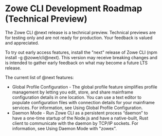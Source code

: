 # Zowe CLI Development Roadmap (Technical Preview)

<Badge text="Technical Preview"/> The Zowe CLI @next release is a technical preview. Technical previews are for testing only and are not ready for production. Your feedback is valued and appreciated.

To try out early access features, install the "next" release of Zowe CLI (npm install -g @zowe/cli@next). This version may receive breaking changes and is intended to gather early feedback on what may become a future LTS release.

The current list of @next features:
* Global Profile Configuration - The global profile feature simplifies profile management by letting you edit, store, and share mainframe configuration details in one location. You can use a text editor to populate configuration files with connection details for your mainframe services. For information, see Using Global Profile Configuration.
* Daemon Mode - Run Zowe CLI as a persistent process “daemon” to have a one-time startup of the Node.js and have a native-built, Rust client to communicate with the daemon by TCP/IP sockets. For information, see Using Daemon Mode with "zowex".
